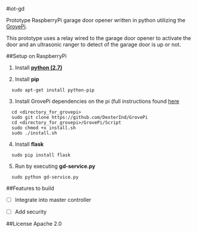 #iot-gd

Prototype RaspberryPi garage door opener written in python utilizing the [GrovePi](http://www.dexterindustries.com/grovepi/).

This prototype uses a relay wired to the garage door opener to activate the door and an ultrasonic ranger to detect of the garage door is up or not.

##Setup on RaspberryPi

  1) Install **[python (2.7)](https://www.python.org/downloads/)**
  
  2) Install **pip**
  
  ```
    sudo apt-get install python-pip
  ```  
  
  3) Install GrovePi dependencies on the pi (full instructions found [here](http://www.dexterindustries.com/GrovePi/get-started-with-the-grovepi/setting-software/)
  
  ```
    cd <directory_for_grovepi>
    sudo git clone https://github.com/DexterInd/GrovePi
    cd <directory_for_grovepi>/GrovePi/Script
    sudo chmod +x install.sh
    sudo ./install.sh
  ```

  4) Install **flask**
  
  ```
    sudo pip install flask
  ```
  
  5) Run by executing **gd-service.py**
  
  ```
    sudo python gd-service.py
  ```
  
##Features to build

- [ ] Integrate into master controller
- [ ] Add security


##License
Apache 2.0
